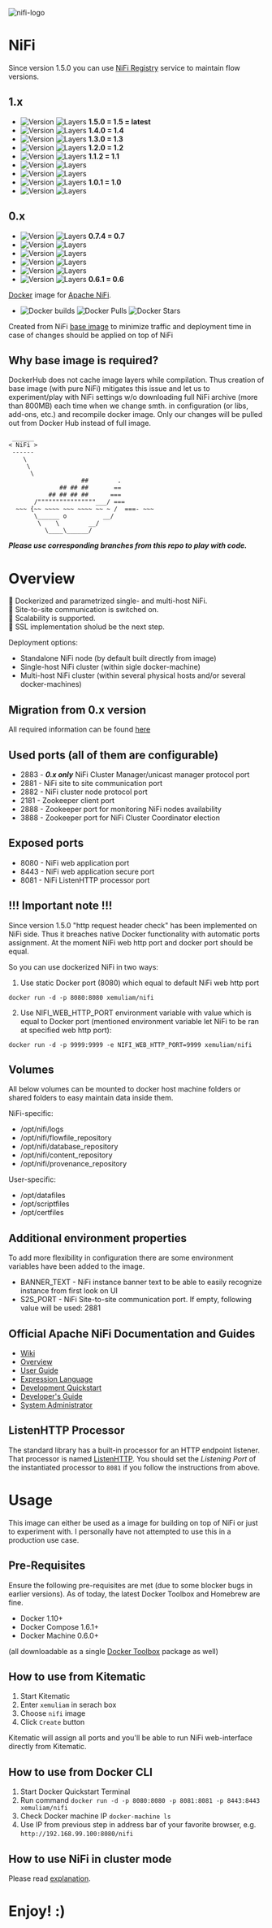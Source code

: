 ![nifi-logo](https://s15.postimg.org/sfsfqg45n/nifi_logo_uni_500.png)

# NiFi

Since version 1.5.0 you can use [NiFi Registry](https://hub.docker.com/r/xemuliam/nifi-registry/) service to maintain flow versions.

## 1.x
- ![Version](https://images.microbadger.com/badges/version/xemuliam/nifi:1.5.0.svg) ![Layers](https://images.microbadger.com/badges/image/xemuliam/nifi:1.5.0.svg) __1.5.0 = 1.5 = latest__
- ![Version](https://images.microbadger.com/badges/version/xemuliam/nifi:1.4.0.svg) ![Layers](https://images.microbadger.com/badges/image/xemuliam/nifi:1.4.0.svg) __1.4.0 = 1.4__
- ![Version](https://images.microbadger.com/badges/version/xemuliam/nifi:1.3.0.svg) ![Layers](https://images.microbadger.com/badges/image/xemuliam/nifi:1.3.0.svg) __1.3.0 = 1.3__
- ![Version](https://images.microbadger.com/badges/version/xemuliam/nifi:1.2.0.svg) ![Layers](https://images.microbadger.com/badges/image/xemuliam/nifi:1.2.0.svg) __1.2.0 = 1.2__
- ![Version](https://images.microbadger.com/badges/version/xemuliam/nifi:1.1.2.svg) ![Layers](https://images.microbadger.com/badges/image/xemuliam/nifi:1.1.2.svg) __1.1.2 = 1.1__
- ![Version](https://images.microbadger.com/badges/version/xemuliam/nifi:1.1.1.svg) ![Layers](https://images.microbadger.com/badges/image/xemuliam/nifi:1.1.1.svg)
- ![Version](https://images.microbadger.com/badges/version/xemuliam/nifi:1.1.0.svg) ![Layers](https://images.microbadger.com/badges/image/xemuliam/nifi:1.1.0.svg)
- ![Version](https://images.microbadger.com/badges/version/xemuliam/nifi:1.0.1.svg) ![Layers](https://images.microbadger.com/badges/image/xemuliam/nifi:1.0.1.svg) __1.0.1 = 1.0__
- ![Version](https://images.microbadger.com/badges/version/xemuliam/nifi:1.0.0.svg) ![Layers](https://images.microbadger.com/badges/image/xemuliam/nifi:1.0.0.svg)


## 0.x
- ![Version](https://images.microbadger.com/badges/version/xemuliam/nifi:0.7.4.svg) ![Layers](https://images.microbadger.com/badges/image/xemuliam/nifi:0.7.4.svg) __0.7.4 = 0.7__
- ![Version](https://images.microbadger.com/badges/version/xemuliam/nifi:0.7.3.svg) ![Layers](https://images.microbadger.com/badges/image/xemuliam/nifi:0.7.3.svg)
- ![Version](https://images.microbadger.com/badges/version/xemuliam/nifi:0.7.2.svg) ![Layers](https://images.microbadger.com/badges/image/xemuliam/nifi:0.7.2.svg)
- ![Version](https://images.microbadger.com/badges/version/xemuliam/nifi:0.7.1.svg) ![Layers](https://images.microbadger.com/badges/image/xemuliam/nifi:0.7.1.svg)
- ![Version](https://images.microbadger.com/badges/version/xemuliam/nifi:0.7.0.svg) ![Layers](https://images.microbadger.com/badges/image/xemuliam/nifi:0.7.0.svg)
- ![Version](https://images.microbadger.com/badges/version/xemuliam/nifi:0.6.1.svg) ![Layers](https://images.microbadger.com/badges/image/xemuliam/nifi:0.6.1.svg)  __0.6.1 = 0.6__


[Docker](https://www.docker.com/what-docker) image for [Apache NiFi](https://nifi.apache.org/).

- ![Docker builds](https://img.shields.io/docker/automated/xemuliam/nifi.svg) ![Docker Pulls](https://img.shields.io/docker/pulls/xemuliam/nifi.svg) ![Docker Stars](https://img.shields.io/docker/stars/xemuliam/nifi.svg)
 
Created from NiFi [base image](https://hub.docker.com/r/xemuliam/nifi-base) to minimize traffic and deployment time in case of changes should be applied on top of NiFi


## Why base image is required?

DockerHub does not cache image layers while compilation. Thus creation of base image (with pure NiFi) mitigates this issue and let us to experiment/play with NiFi settings w/o downloading full NiFi archive (more than 800MB) each time when we change smth. in configuration (or libs, add-ons, etc.) and recompile docker image. Only our changes will be pulled out from Docker Hub instead of full image.

```
 ______
< NiFi >
 ------
    \
     \
      \
                    ##        .
              ## ## ##       ==
           ## ## ## ##      ===
       /""""""""""""""""___/ ===
  ~~~ {~~ ~~~~ ~~~ ~~~~ ~~ ~ /  ===- ~~~
       \______ o          __/
        \    \        __/
          \____\______/
```

*__Please use corresponding branches from this repo to play with code.__*

# Overview

&#x1F535; Dockerized and parametrized single- and multi-host NiFi.  
&#x1F535; Site-to-site communication is switched on.  
&#x1F535; Scalability is supported.  
&#x1F534; SSL implementation sholud be the next step.


Deployment options:
- Standalone NiFi node (by default built directly from image)
- Single-host NiFi cluster (within sigle docker-machine) 
- Multi-host NiFi cluster (within several physical hosts and/or several docker-machines)


## Migration from 0.x version

All required information can be found [here](http://cwiki.apache.org/confluence/display/NIFI/Migration+Guidance)


## Used ports (all of them are configurable)

- 2883 - **_0.x only_** NiFi Cluster Manager/unicast manager protocol port
- 2881 - NiFi site to site communication port
- 2882 - NiFi cluster node protocol port
- 2181 - Zookeeper client port
- 2888 - Zookeeper port for monitoring NiFi nodes availability
- 3888 - Zookeeper port for NiFi Cluster Coordinator election


## Exposed ports

- 8080 - NiFi web application port
- 8443 - NiFi web application secure port
- 8081 - NiFi ListenHTTP processor port

## !!! Important note !!!

Since version 1.5.0 "http request header check" has been implemented on NiFi side. Thus it breaches native Docker functionality with automatic ports assignment. At the moment NiFi web http port and docker port should be equal.

So you can use dockerized NiFi in two ways:

1. Use static Docker port (8080) which equal to default NiFi web http port
```
docker run -d -p 8080:8080 xemuliam/nifi
```

2. Use NIFI_WEB_HTTP_PORT environment variable with value which is equal to Docker port
(mentioned environment variable let NiFi to be ran at specified web http port): 
```
docker run -d -p 9999:9999 -e NIFI_WEB_HTTP_PORT=9999 xemuliam/nifi
``` 

## Volumes

All below volumes can be mounted to docker host machine folders or shared folders to easy maintain data inside them. 

NiFi-specific:
- /opt/nifi/logs
- /opt/nifi/flowfile_repository
- /opt/nifi/database_repository
- /opt/nifi/content_repository
- /opt/nifi/provenance_repository

User-specific:
- /opt/datafiles
- /opt/scriptfiles
- /opt/certfiles


## Additional environment properties

To add more flexibility in configuration there are some environment variables have been added to the image.  

- BANNER_TEXT - NiFi instance banner text to be able to easily recognize instance from first look on UI
- S2S_PORT - NiFi Site-to-site communication port. If empty, following value will be used: 2881


## Official Apache NiFi Documentation and Guides

- [Wiki](https://cwiki.apache.org/confluence/display/NIFI/Apache+NiFi)
- [Overview](https://nifi.apache.org/docs.html)
- [User Guide](https://nifi.apache.org/docs/nifi-docs/html/user-guide.html)
- [Expression Language](https://nifi.apache.org/docs/nifi-docs/html/expression-language-guide.html)
- [Development Quickstart](https://nifi.apache.org/quickstart.html)
- [Developer's Guide](https://nifi.apache.org/developer-guide.html)
- [System Administrator](https://nifi.apache.org/docs/nifi-docs/html/administration-guide.html)


## ListenHTTP Processor

The standard library has a built-in processor for an HTTP endpoint listener. That processor is named [ListenHTTP](https://nifi.apache.org/docs/nifi-docs/components/org.apache.nifi.processors.standard.ListenHTTP/index.html). You should set the *Listening Port* of the instantiated processor to `8081` if you follow the instructions from above.


# Usage

This image can either be used as a image for building on top of NiFi or just to experiment with. I personally have not attempted to use this in a production use case.


## Pre-Requisites
Ensure the following pre-requisites are met (due to some blocker bugs in earlier versions). As of today, the latest Docker Toolbox and Homebrew are fine.

- Docker 1.10+
- Docker Compose 1.6.1+
- Docker Machine 0.6.0+

(all downloadable as a single [Docker Toolbox](https://www.docker.com/products/docker-toolbox) package as well)


## How to use from Kitematic

1. Start Kitematic
2. Enter `xemuliam` in serach box
3. Choose `nifi` image
4. Click `Create` button

Kitematic will assign all ports and you'll be able to run NiFi web-interface directly from Kitematic.


## How to use from Docker CLI

1. Start Docker Quickstart Terminal
2. Run command  `docker run -d -p 8080:8080 -p 8081:8081 -p 8443:8443 xemuliam/nifi`
3. Check Docker machine IP  `docker-machine ls`
4. Use IP from previous step in address bar of your favorite browser, e.g. `http://192.168.99.100:8080/nifi`


## How to use NiFi in cluster mode

Please read [explanation](https://github.com/xemuliam/docker-nifi/blob/main/README.Cluster.md).


# Enjoy! :)
